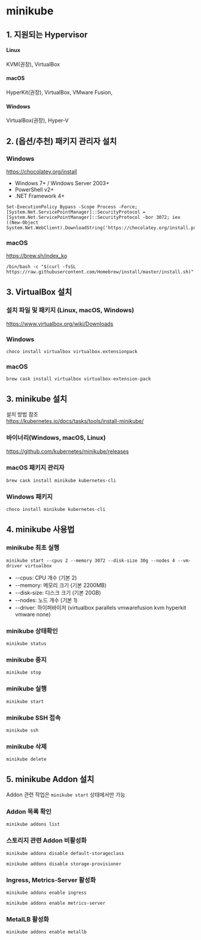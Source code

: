 # minikube

## 1. 지원되는 Hypervisor

#### Linux
KVM(권장), VirtualBox 

#### macOS
HyperKit(권장), VirtualBox, VMware Fusion,

#### Windows
VirtualBox(권장), Hyper-V

## 2. (옵션/추천) 패키지 관리자 설치
### Windows
https://chocolatey.org/install
  * Windows 7+ / Windows Server 2003+
  * PowerShell v2+
  * .NET Framework 4+ 
```
Set-ExecutionPolicy Bypass -Scope Process -Force; [System.Net.ServicePointManager]::SecurityProtocol = [System.Net.ServicePointManager]::SecurityProtocol -bor 3072; iex ((New-Object System.Net.WebClient).DownloadString('https://chocolatey.org/install.ps1'))
```

### macOS
https://brew.sh/index_ko
```
/bin/bash -c "$(curl -fsSL https://raw.githubusercontent.com/Homebrew/install/master/install.sh)"
```

## 3. VirtualBox 설치
### 설치 파일 및 패키지 (Linux, macOS, Windows)
https://www.virtualbox.org/wiki/Downloads  


### Windows
```
choco install virtualbox virtualbox.extensionpack
```

### macOS
```
brew cask install virtualbox virtualbox-extension-pack
```

## 3. minikube 설치
설치 방법 참조  
https://kubernetes.io/docs/tasks/tools/install-minikube/

### 바이너리(Windows, macOS, Linux)
https://github.com/kubernetes/minikube/releases

### macOS 패키지 관리자
```
brew cask install minikube kubernetes-cli 
```

### Windows 패키지
```
choco install minikube kubernetes-cli
```

## 4. minikube 사용법
### minikube 최초 실행
```
minikube start --cpus 2 --memory 3072 --disk-size 30g --nodes 4 --vm-driver virtualbox 
```

- --cpus: CPU 개수 (기본 2)  
- --memory: 메모리 크기 (기본 2200MB)  
- --disk-size: 디스크 크기 (기본 20GB)  
- --nodes: 노드 개수 (기본 1)
- --driver: 하이퍼바이저 (virtualbox parallels vmwarefusion kvm hyperkit vmware none)

### minikube 상태확인
```
minikube status
```

### minikube 중지
```
minikube stop
```

### minikube 실행
```
minikube start
```

### minikube SSH 접속
```
minikube ssh
```

### minikube 삭제
```
minikube delete
```

## 5. minikube Addon 설치
Addon 관련 작업은 ```minikube start``` 상태에서만 가능

### Addon 목록 확인
```
minikube addons list
```

### 스토리지 관련 Addon 비활성화
```
minikube addons disable default-storageclass
```
```
minikube addons disable storage-provisioner
```

### Ingress, Metrics-Server 활성화
```
minikube addons enable ingress
```
```
minikube addons enable metrics-server
```

### MetalLB 활성화
```
minikube addons enable metallb
```
